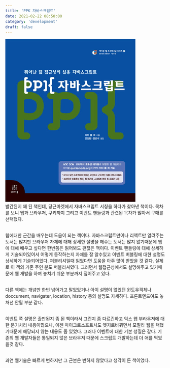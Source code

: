 ```yaml
---
title: 'PPK 자바스크립트'
date: 2021-02-22 08:50:00
category: 'development'
draft: false
---
```


![](./images/PPK-javascript.jpg)
<br/>
발간된지 꽤 된 책인데, 당근마켓에서 자바스크립트 서칭을 하다가 찾아낸 책이다. 목차를 보니 웹과 브라우저, 쿠키까지 그리고 이벤트 핸들링과 관련된 목차가 많아서 구매를 선택했다.<br/><br/>

웹에대한 근간을 배우는데 도움이 되는 책이다. 자바스크립트만이나 리액트만 알려주는 도서는 많지만 브라우저 자체에 대해 상세한 설명을 해주는 도서는 많지 않기때문에 웹에 대해 배우고 싶다면 한번쯤은 읽어봐도 괜찮은 책이다. 이벤트 핸들링에 대해 상세하게 기술되어있어서 어떻게 동작하는지 자체를 잘 알수있고 이벤트 버블링에 대한 설명도 상세하게 기술되어있다. 퍼블리셔일때 읽었다면 도움을 아주 많이 받았을 것 같다. 실제로 이 책의 기존 주인 분도 퍼블리셔였다. 그러면서 웹접근성에서도 설명해주고 있기때문에 웹 개발을 하며 놓치기 쉬운 부분까지 짚어주고 있다. <br/><br/>

다른 책에는 개념만 한번 넘어가고 말았았거나 아이 설명이 없었던 윈도우객체나 doccument, navigater, location, history 등의 설명도 자세하다. 프론트엔드여도 놓쳐선 안될 부분 같다. <br/><br/>

이벤트 쪽 설명은 출판된지 좀 된 책이라서 그런지 좀 다르긴하고 익스 웹 부라우저에 대한 분기처리 내용이많으나, 이젠 마이크로소프트사도 엣지로바뀌면서 모질라 웹을 택했기때문에 해당되지 않는 내용도 좀 있었다. 그러나 이벤트에 대한 기본 성질은 같다. 기존의 웹 개발자들은 통일되지 않은 브라우저 때문에 스크립트 개발하는데 더 애를 먹었을것 같다. <br/><br/>

과연 웹기술은 빠르게 변하지만 그 근본은 변하지 않았다고 생각이 든 책이었다.

<br/><br/><br/>
